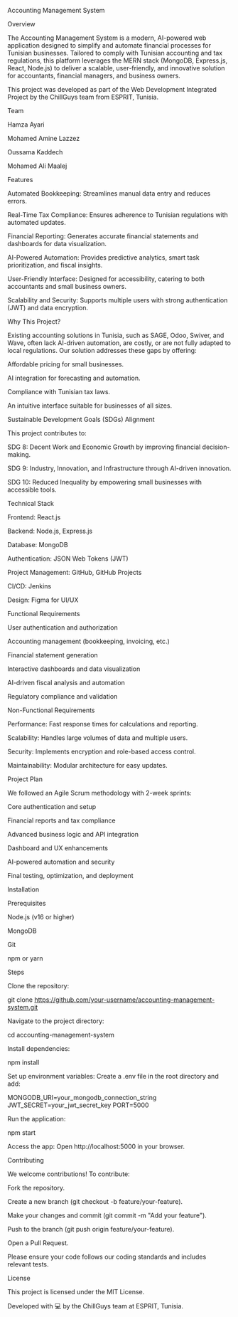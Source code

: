 Accounting Management System

Overview

The Accounting Management System is a modern, AI-powered web application designed to simplify and automate financial processes for Tunisian businesses. Tailored to comply with Tunisian accounting and tax regulations, this platform leverages the MERN stack (MongoDB, Express.js, React, Node.js) to deliver a scalable, user-friendly, and innovative solution for accountants, financial managers, and business owners.

This project was developed as part of the Web Development Integrated Project by the ChillGuys team from ESPRIT, Tunisia.

Team





Hamza Ayari



Mohamed Amine Lazzez



Oussama Kaddech



Mohamed Ali Maalej

Features





Automated Bookkeeping: Streamlines manual data entry and reduces errors.



Real-Time Tax Compliance: Ensures adherence to Tunisian regulations with automated updates.



Financial Reporting: Generates accurate financial statements and dashboards for data visualization.



AI-Powered Automation: Provides predictive analytics, smart task prioritization, and fiscal insights.



User-Friendly Interface: Designed for accessibility, catering to both accountants and small business owners.



Scalability and Security: Supports multiple users with strong authentication (JWT) and data encryption.

Why This Project?

Existing accounting solutions in Tunisia, such as SAGE, Odoo, Swiver, and Wave, often lack AI-driven automation, are costly, or are not fully adapted to local regulations. Our solution addresses these gaps by offering:





Affordable pricing for small businesses.



AI integration for forecasting and automation.



Compliance with Tunisian tax laws.



An intuitive interface suitable for businesses of all sizes.

Sustainable Development Goals (SDGs) Alignment

This project contributes to:





SDG 8: Decent Work and Economic Growth by improving financial decision-making.



SDG 9: Industry, Innovation, and Infrastructure through AI-driven innovation.



SDG 10: Reduced Inequality by empowering small businesses with accessible tools.

Technical Stack





Frontend: React.js



Backend: Node.js, Express.js



Database: MongoDB



Authentication: JSON Web Tokens (JWT)



Project Management: GitHub, GitHub Projects



CI/CD: Jenkins



Design: Figma for UI/UX

Functional Requirements





User authentication and authorization



Accounting management (bookkeeping, invoicing, etc.)



Financial statement generation



Interactive dashboards and data visualization



AI-driven fiscal analysis and automation



Regulatory compliance and validation

Non-Functional Requirements





Performance: Fast response times for calculations and reporting.



Scalability: Handles large volumes of data and multiple users.



Security: Implements encryption and role-based access control.



Maintainability: Modular architecture for easy updates.

Project Plan

We followed an Agile Scrum methodology with 2-week sprints:





Core authentication and setup



Financial reports and tax compliance



Advanced business logic and API integration



Dashboard and UX enhancements



AI-powered automation and security



Final testing, optimization, and deployment

Installation

Prerequisites





Node.js (v16 or higher)



MongoDB



Git



npm or yarn

Steps





Clone the repository:

git clone https://github.com/your-username/accounting-management-system.git



Navigate to the project directory:

cd accounting-management-system



Install dependencies:

npm install



Set up environment variables: Create a .env file in the root directory and add:

MONGODB_URI=your_mongodb_connection_string
JWT_SECRET=your_jwt_secret_key
PORT=5000



Run the application:

npm start



Access the app: Open http://localhost:5000 in your browser.

Contributing

We welcome contributions! To contribute:





Fork the repository.



Create a new branch (git checkout -b feature/your-feature).



Make your changes and commit (git commit -m "Add your feature").



Push to the branch (git push origin feature/your-feature).



Open a Pull Request.

Please ensure your code follows our coding standards and includes relevant tests.

License

This project is licensed under the MIT License.


Developed with 💻 by the ChillGuys team at ESPRIT, Tunisia.
